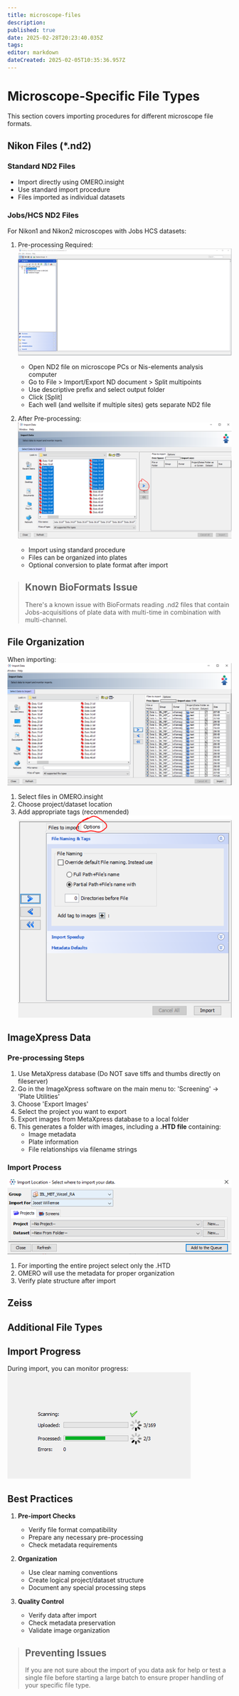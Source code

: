 ```yaml
---
title: microscope-files
description: 
published: true
date: 2025-02-28T20:23:40.035Z
tags: 
editor: markdown
dateCreated: 2025-02-05T10:35:36.957Z
---
```


# Microscope-Specific File Types

This section covers importing procedures for different microscope file formats.

## Nikon Files (*.nd2)

### Standard ND2 Files
- Import directly using OMERO.insight
- Use standard import procedure
- Files imported as individual datasets

### Jobs/HCS ND2 Files
For Nikon1 and Nikon2 microscopes with Jobs HCS datasets:

1. Pre-processing Required:
   ![NIS Elements interface](../images/media/image8.png)
   - Open ND2 file on microscope PCs or Nis-elements analysis computer
   - Go to File > Import/Export ND document > Split multipoints
   - Use descriptive prefix and select output folder
   - Click [Split]
   - Each well (and wellsite if multiple sites) gets separate ND2 file

2. After Pre-processing:
   ![Import interface](../images/media/image11.png)
   - Import using standard procedure
   - Files can be organized into plates
   - Optional conversion to plate format after import

> ## Known BioFormats Issue
> There's a known issue with BioFormats reading .nd2 files that contain Jobs-acquisitions of plate data with multi-time in combination with multi-channel.
<!-- {blockquote:.is-warning} -->

## File Organization

When importing:
![File selection](../images/media/image13.png)

1. Select files in OMERO.insight
2. Choose project/dataset location
3. Add appropriate tags (recommended)
   ![Adding tags](../images/media/image14.png)

## ImageXpress Data

### Pre-processing Steps
1. Use MetaXpress database (Do NOT save tiffs and thumbs directly on fileserver)
2. Go in the ImageXpress software on the main menu to: 'Screening' -> 'Plate Utilities'
3. Choose 'Export Images'
4. Select the project you want to export
5. Export images from MetaXpress database to a local folder
6. This generates a folder with images, including a **.HTD file** containing:
   - Image metadata
   - Plate information
   - File relationships via filename strings

### Import Process
![Import settings](../images/media/image12.png)
1. For importing the entire project select only the .HTD
2. OMERO will use the metadata for proper organization
3. Verify plate structure after import

## Zeiss


## Additional File Types


## Import Progress

During import, you can monitor progress:
![Import progress](../images/media/image17.png)

## Best Practices

1. **Pre-import Checks**
   - Verify file format compatibility
   - Prepare any necessary pre-processing
   - Check metadata requirements

2. **Organization**
   - Use clear naming conventions
   - Create logical project/dataset structure
   - Document any special processing steps

3. **Quality Control**
   - Verify data after import
   - Check metadata preservation
   - Validate image organization

> ## Preventing Issues
> If you are not sure about the import of you data ask for help or test a single file before starting a large batch to ensure proper handling of your specific file type.
<!-- {blockquote:.is-info} -->